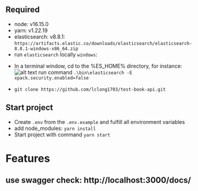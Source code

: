 ## Required

- node: v16.15.0
- yarn: v1.22.19
- elasticsearch: v8.8.1: `https://artifacts.elastic.co/downloads/elasticsearch/elasticsearch-8.8.1-windows-x86_64.zip`
- run `elasticsearch` locally `windows`:

* In a terminal window, cd to the %ES_HOME% directory, for instance:
  ![alt text](https://i.imgur.com/uG3H97y.png)
  run command `.\bin\elasticsearch -E xpack.security.enabled=false`

- `git clone https://github.com/lclong1703/test-book-api.git`

## Start project

- Create `.env` from the `.env.example` and fulfill all environment variables
- add node_modules: `yarn install`
- Start project with command `yarn start`

# Features

## use swagger check: http://localhost:3000/docs/
